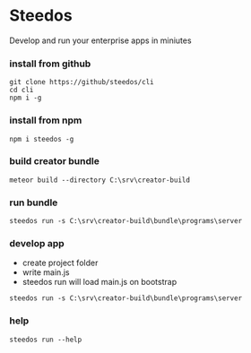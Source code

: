 # Steedos
Develop and run your enterprise apps in miniutes

### install from github
```
git clone https://github/steedos/cli
cd cli
npm i -g
```

### install from npm
```
npm i steedos -g
```

### build creator bundle
```
meteor build --directory C:\srv\creator-build
```

### run bundle
```
steedos run -s C:\srv\creator-build\bundle\programs\server
```

### develop app
- create project folder
- write main.js
- steedos run will load main.js on bootstrap
```
steedos run -s C:\srv\creator-build\bundle\programs\server
```

### help
```
steedos run --help
```
